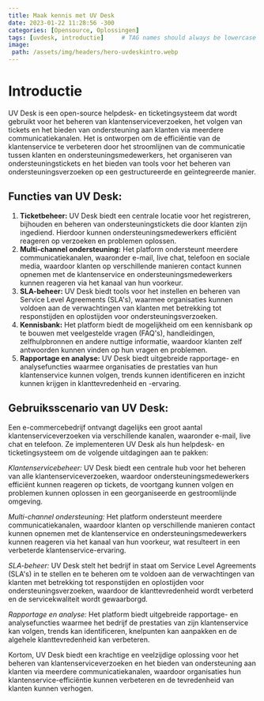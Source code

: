 ```yaml
---
title: Maak kennis met UV Desk
date: 2023-01-22 11:28:56 -300
categories: [Opensource, Oplossingen]
tags: [uvdesk, introductie]     # TAG names should always be lowercase
image:
 path: /assets/img/headers/hero-uvdeskintro.webp
---
```


# Introductie

UV Desk is een open-source helpdesk- en ticketingsysteem dat wordt gebruikt voor het beheren van klantenserviceverzoeken, het volgen van tickets en het bieden van ondersteuning aan klanten via meerdere communicatiekanalen. Het is ontworpen om de efficiëntie van de klantenservice te verbeteren door het stroomlijnen van de communicatie tussen klanten en ondersteuningsmedewerkers, het organiseren van ondersteuningstickets en het bieden van tools voor het beheren van ondersteuningsverzoeken op een gestructureerde en geïntegreerde manier.

## **Functies van UV Desk:**

1. **Ticketbeheer:** UV Desk biedt een centrale locatie voor het registreren, bijhouden en beheren van ondersteuningstickets die door klanten zijn ingediend. Hierdoor kunnen ondersteuningsmedewerkers efficiënt reageren op verzoeken en problemen oplossen.
2. **Multi-channel ondersteuning:** Het platform ondersteunt meerdere communicatiekanalen, waaronder e-mail, live chat, telefoon en sociale media, waardoor klanten op verschillende manieren contact kunnen opnemen met de klantenservice en ondersteuningsmedewerkers kunnen reageren via het kanaal van hun voorkeur.
3. **SLA-beheer:** UV Desk biedt tools voor het instellen en beheren van Service Level Agreements (SLA's), waarmee organisaties kunnen voldoen aan de verwachtingen van klanten met betrekking tot responstijden en oplostijden voor ondersteuningsverzoeken.
4. **Kennisbank:** Het platform biedt de mogelijkheid om een kennisbank op te bouwen met veelgestelde vragen (FAQ's), handleidingen, zelfhulpbronnen en andere nuttige informatie, waardoor klanten zelf antwoorden kunnen vinden op hun vragen en problemen.
5. **Rapportage en analyse:** UV Desk biedt uitgebreide rapportage- en analysefuncties waarmee organisaties de prestaties van hun klantenservice kunnen volgen, trends kunnen identificeren en inzicht kunnen krijgen in klanttevredenheid en -ervaring.

## **Gebruiksscenario van UV Desk:**

Een e-commercebedrijf ontvangt dagelijks een groot aantal klantenserviceverzoeken via verschillende kanalen, waaronder e-mail, live chat en telefoon. Ze implementeren UV Desk als hun helpdesk- en ticketingsysteem om de volgende uitdagingen aan te pakken:

*Klantenservicebeheer:* UV Desk biedt een centrale hub voor het beheren van alle klantenserviceverzoeken, waardoor ondersteuningsmedewerkers efficiënt kunnen reageren op tickets, de voortgang kunnen volgen en problemen kunnen oplossen in een georganiseerde en gestroomlijnde omgeving.

*Multi-channel ondersteuning:* Het platform ondersteunt meerdere communicatiekanalen, waardoor klanten op verschillende manieren contact kunnen opnemen met de klantenservice en ondersteuningsmedewerkers kunnen reageren via het kanaal van hun voorkeur, wat resulteert in een verbeterde klantenservice-ervaring.

*SLA-beheer:* UV Desk stelt het bedrijf in staat om Service Level Agreements (SLA's) in te stellen en te beheren om te voldoen aan de verwachtingen van klanten met betrekking tot responstijden en oplostijden voor ondersteuningsverzoeken, waardoor de klanttevredenheid wordt verbeterd en de servicekwaliteit wordt gewaarborgd.

*Rapportage en analyse:* Het platform biedt uitgebreide rapportage- en analysefuncties waarmee het bedrijf de prestaties van zijn klantenservice kan volgen, trends kan identificeren, knelpunten kan aanpakken en de algehele klanttevredenheid kan verbeteren.

Kortom, UV Desk biedt een krachtige en veelzijdige oplossing voor het beheren van klantenserviceverzoeken en het bieden van ondersteuning aan klanten via meerdere communicatiekanalen, waardoor organisaties hun klantenservice-efficiëntie kunnen verbeteren en de tevredenheid van klanten kunnen verhogen.